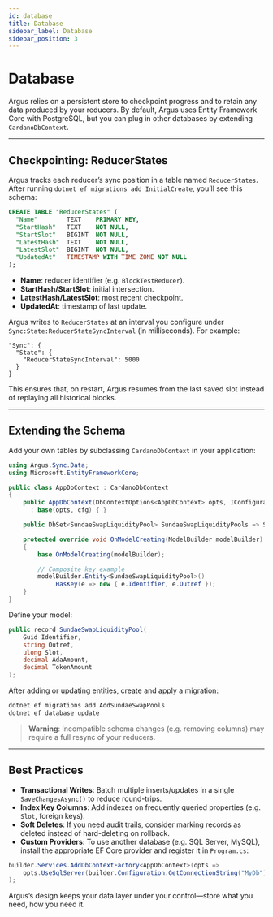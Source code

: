 ```yaml
---
id: database
title: Database
sidebar_label: Database
sidebar_position: 3
---
```


# Database

Argus relies on a persistent store to checkpoint progress and to retain any data produced by your reducers. By default, Argus uses Entity Framework Core with PostgreSQL, but you can plug in other databases by extending `CardanoDbContext`.

---

## Checkpointing: ReducerStates

Argus tracks each reducer’s sync position in a table named `ReducerStates`. After running `dotnet ef migrations add InitialCreate`, you’ll see this schema:

```sql
CREATE TABLE "ReducerStates" (
  "Name"        TEXT    PRIMARY KEY,
  "StartHash"   TEXT    NOT NULL,
  "StartSlot"   BIGINT  NOT NULL,
  "LatestHash"  TEXT    NOT NULL,
  "LatestSlot"  BIGINT  NOT NULL,
  "UpdatedAt"   TIMESTAMP WITH TIME ZONE NOT NULL
);
```

- **Name**: reducer identifier (e.g. `BlockTestReducer`).
- **StartHash/StartSlot**: initial intersection.
- **LatestHash/LatestSlot**: most recent checkpoint.
- **UpdatedAt**: timestamp of last update.

Argus writes to `ReducerStates` at an interval you configure under `Sync:State:ReducerStateSyncInterval` (in milliseconds). For example:

```jsonc
"Sync": {
  "State": {
    "ReducerStateSyncInterval": 5000
  }
}
```

This ensures that, on restart, Argus resumes from the last saved slot instead of replaying all historical blocks.

---

## Extending the Schema

Add your own tables by subclassing `CardanoDbContext` in your application:

```csharp
using Argus.Sync.Data;
using Microsoft.EntityFrameworkCore;

public class AppDbContext : CardanoDbContext
{
    public AppDbContext(DbContextOptions<AppDbContext> opts, IConfiguration cfg)
      : base(opts, cfg) { }

    public DbSet<SundaeSwapLiquidityPool> SundaeSwapLiquidityPools => Set<SundaeSwapLiquidityPool>();

    protected override void OnModelCreating(ModelBuilder modelBuilder)
    {
        base.OnModelCreating(modelBuilder);

        // Composite key example
        modelBuilder.Entity<SundaeSwapLiquidityPool>()
            .HasKey(e => new { e.Identifier, e.Outref });
    }
}
```

Define your model:

```csharp
public record SundaeSwapLiquidityPool(
    Guid Identifier,
    string Outref,
    ulong Slot,
    decimal AdaAmount,
    decimal TokenAmount
);
```

After adding or updating entities, create and apply a migration:

```bash
dotnet ef migrations add AddSundaeSwapPools
dotnet ef database update
```

> **Warning**: Incompatible schema changes (e.g. removing columns) may require a full resync of your reducers.

---

## Best Practices

- **Transactional Writes**: Batch multiple inserts/updates in a single `SaveChangesAsync()` to reduce round-trips.
- **Index Key Columns**: Add indexes on frequently queried properties (e.g. `Slot`, foreign keys).
- **Soft Deletes**: If you need audit trails, consider marking records as deleted instead of hard-deleting on rollback.
- **Custom Providers**: To use another database (e.g. SQL Server, MySQL), install the appropriate EF Core provider and register it in `Program.cs`:

```csharp
builder.Services.AddDbContextFactory<AppDbContext>(opts =>
    opts.UseSqlServer(builder.Configuration.GetConnectionString("MyDb"))
);
```

Argus’s design keeps your data layer under your control—store what you need, how you need it.
